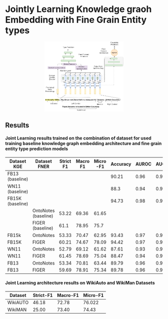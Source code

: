 # Jointly Learning Knowledge graoh Embedding with Fine Grain Entity types

<p align="center">
<img src="img/KGE_FNER.png" alt="KGE_FNER architecture" width="50%"/>
</p>

## Results
#### Joint Learning results trained on the combination of dataset for used training baseline knowledge graph embedding architecture and fine grain entity type prediction models
| Dataset KGE | Dataset FNER | Strict F1 | Macro F1 | Micro -F1 | Accuracy | AUROC | AUCPR | F1   | Precision | Recall |
|-------------|--------------|-----------|----------|-----------|----------|-------|-------|------|-----------|--------|
| FB13 (baseline)       |              |           |          |           | 90.21    | 0.96  | 0.95  | 0.9  | 0.89      | 0.91   |
| WN11 (baseline)        |              |           |          |           | 88.3     | 0.94  | 0.93  | 0.88 | 0.85      | 0.91   |
| FB15K (baseline)      |              |           |          |           | 94.73    | 0.98  | 0.97  | 0.94 | 0.92      | 0.97   |
|             | OntoNotes (baseline)   | 53.22     | 69.36    | 61.65     |          |       |       |      |           |        |
|             | FIGER (baseline)        | 61.1      | 78.95    | 75.7      |          |       |       |      |           |        |
| FB15k       | OntoNotes    | 53.33     | 70.47    | 62.95     | 93.43    | 0.97  | 0.97  | 0.93 | 0.9       | 0.97   |
| FB15K       | FIGER        | 60.21     | 74.67    | 78.09     | 94.42    | 0.97  | 0.98  | 0.94 | 0.91      | 0.97   |
| WN11        | OntoNotes    | 52.79     | 69.12    | 61.62     | 87.61    | 0.93  | 0.94  | 0.88 | 0.83      | 0.94   |
| WN11        | FIGER        | 61.45     | 78.69    | 75.04     | 88.47    | 0.94  | 0.93  | 0.88 | 0.86      | 0.9    |
| FB13        | OntoNotes    | 53.34     | 70.81    | 63.44     | 89.79    | 0.96  | 0.96  | 0.9  | 0.87      | 0.93   |
| FB13        | FIGER        | 59.69     | 78.91    | 75.34     | 89.78    | 0.96  | 0.96  | 0.9  | 0.87      | 0.93   |

#### Joint Learning architecture results on WikiAuto and WikiMan Datasets
| Dataset  | Strict-F1 | Macro-F1 | Micro-F1 |
|----------|-----------|----------|----------|
| WikiAUTO | 46.18     | 72.78    | 76.022   |
| WikiMAN  | 25.00     | 73.40    | 74.43    |
